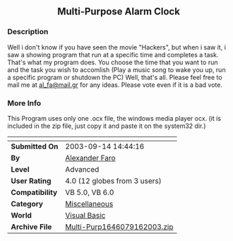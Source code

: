 ﻿<div align="center">

## Multi\-Purpose Alarm Clock


</div>

### Description

Well i don't know if you have seen the movie "Hackers", but when i saw it, i saw a showing program that run at a specific time and completes a task. That's what my program does. You choose the time that you want to run and the task you wish to accomlish (Play a music song to wake you up, run a specific program or shutdown the PC) Well, that's all. Please feel free to mail me at al_fa@mail.gr for any ideas. Please vote even if it is a bad vote.
 
### More Info
 
This Program uses only one .ocx file, the windows media player ocx. (it is included in the zip file, just copy it and paste it on the system32 dir.)


<span>             |<span>
---                |---
**Submitted On**   |2003-09-14 14:44:16
**By**             |[Alexander Faro](https://github.com/Planet-Source-Code/PSCIndex/blob/master/ByAuthor/alexander-faro.md)
**Level**          |Advanced
**User Rating**    |4.0 (12 globes from 3 users)
**Compatibility**  |VB 5\.0, VB 6\.0
**Category**       |[Miscellaneous](https://github.com/Planet-Source-Code/PSCIndex/blob/master/ByCategory/miscellaneous__1-1.md)
**World**          |[Visual Basic](https://github.com/Planet-Source-Code/PSCIndex/blob/master/ByWorld/visual-basic.md)
**Archive File**   |[Multi\-Purp1646079162003\.zip](https://github.com/Planet-Source-Code/alexander-faro-multi-purpose-alarm-clock__1-48549/archive/master.zip)








